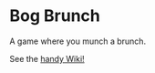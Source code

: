 # Bog Brunch

A game where you munch a brunch.

See the [handy Wiki!](https://github.com/DotFreelance/floatplane/wiki)
